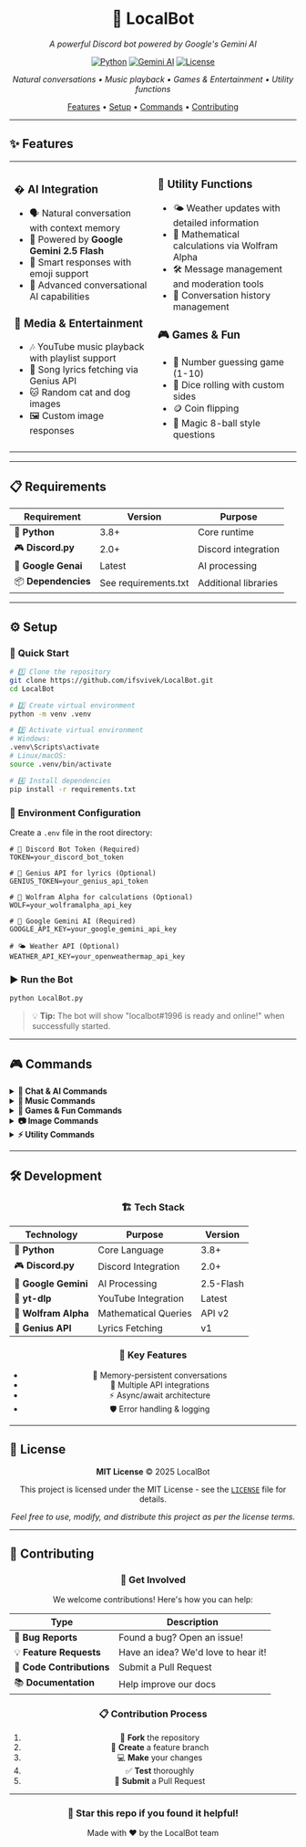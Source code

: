 <div align="center">

# 🤖 LocalBot

_A powerful Discord bot powered by Google's Gemini AI_

[![Python](https://img.shields.io/badge/Python-3.8+-blue.svg)](https://python.org)
[![Gemini AI](https://img.shields.io/badge/Gemini-AI-4285f4.svg)](https://ai.google.dev/)
[![License](https://img.shields.io/badge/License-MIT-green.svg)](LICENSE)

_Natural conversations • Music playback • Games & Entertainment • Utility functions_

[Features](#-features) • [Setup](#️-setup) • [Commands](#-commands) • [Contributing](#-contributing)

</div>

---

## ✨ Features

<table>
<tr>
<td width="50%">

### � **AI Integration**

-   🗣️ Natural conversation with context memory
-   🤖 Powered by **Google Gemini 2.5 Flash**
-   💭 Smart responses with emoji support
-   🧠 Advanced conversational AI capabilities

### 🎵 **Media & Entertainment**

-   🎶 YouTube music playback with playlist support
-   🎤 Song lyrics fetching via Genius API
-   🐱 Random cat and dog images
-   🖼️ Custom image responses

</td>
<td width="50%">

### 🔧 **Utility Functions**

-   🌤️ Weather updates with detailed information
-   🧮 Mathematical calculations via Wolfram Alpha
-   🛠️ Message management and moderation tools
-   💾 Conversation history management

### 🎮 **Games & Fun**

-   🎯 Number guessing game (1-10)
-   🎲 Dice rolling with custom sides
-   🪙 Coin flipping
-   🎱 Magic 8-ball style questions

</td>
</tr>
</table>

---

## 📋 Requirements

<div align="center">

| Requirement         | Version              | Purpose              |
| ------------------- | -------------------- | -------------------- |
| 🐍 **Python**       | 3.8+                 | Core runtime         |
| 🎮 **Discord.py**   | 2.0+                 | Discord integration  |
| 🤖 **Google Genai** | Latest               | AI processing        |
| 📦 **Dependencies** | See requirements.txt | Additional libraries |

</div>

---

## ⚙️ Setup

### 🚀 **Quick Start**

```bash
# 1️⃣ Clone the repository
git clone https://github.com/ifsvivek/LocalBot.git
cd LocalBot

# 2️⃣ Create virtual environment
python -m venv .venv

# 3️⃣ Activate virtual environment
# Windows:
.venv\Scripts\activate
# Linux/macOS:
source .venv/bin/activate

# 4️⃣ Install dependencies
pip install -r requirements.txt
```

### 🔑 **Environment Configuration**

Create a `.env` file in the root directory:

```env
# 🤖 Discord Bot Token (Required)
TOKEN=your_discord_bot_token

# 🎤 Genius API for lyrics (Optional)
GENIUS_TOKEN=your_genius_api_token

# 🧮 Wolfram Alpha for calculations (Optional)
WOLF=your_wolframalpha_api_key

# 🧠 Google Gemini AI (Required)
GOOGLE_API_KEY=your_google_gemini_api_key

# 🌤️ Weather API (Optional)
WEATHER_API_KEY=your_openweathermap_api_key
```

### ▶️ **Run the Bot**

```bash
python LocalBot.py
```

> 💡 **Tip:** The bot will show "localbot#1996 is ready and online!" when successfully started.

---

## 🎮 Commands

<details>
<summary><b>💬 Chat & AI Commands</b></summary>

| Command               | Description                   | Example                  |
| --------------------- | ----------------------------- | ------------------------ |
| `@LocalBot [message]` | 🗣️ Chat with Gemini AI        | `@LocalBot Hello there!` |
| `/calculate [query]`  | 🧮 Solve mathematical queries | `/calculate 2+2*3`       |
| `/weather [city]`     | 🌤️ Get weather information    | `/weather New York`      |

</details>

<details>
<summary><b>🎵 Music Commands</b></summary>

| Command          | Description                | Example                   |
| ---------------- | -------------------------- | ------------------------- |
| `/play [query]`  | 🎶 Play music from YouTube | `/play Bohemian Rhapsody` |
| `/stop`          | ⏹️ Stop current playback   | `/stop`                   |
| `/lyrics [song]` | 🎤 Get song lyrics         | `/lyrics Imagine Dragons` |
| `/join`          | ➕ Join voice channel      | `/join`                   |
| `/leave`         | ➖ Leave voice channel     | `/leave`                  |

</details>

<details>
<summary><b>🎲 Games & Fun Commands</b></summary>

| Command           | Description                | Example                    |
| ----------------- | -------------------------- | -------------------------- |
| `/gtn`            | 🎯 Guess the number (1-10) | `/gtn`                     |
| `/dice [sides]`   | 🎲 Roll dice               | `/dice 20`                 |
| `/flip`           | 🪙 Flip a coin             | `/flip`                    |
| `/ask [question]` | 🎱 Ask yes/no questions    | `/ask Will it rain today?` |

</details>

<details>
<summary><b>📷 Image Commands</b></summary>

| Command | Description         | Example |
| ------- | ------------------- | ------- |
| `/cat`  | 🐱 Random cat image | `/cat`  |
| `/dog`  | 🐕 Random dog image | `/dog`  |
| `/gt`   | 🖼️ GT meme image    | `/gt`   |

</details>

<details>
<summary><b>⚡ Utility Commands</b></summary>

| Command           | Description            | Example          |
| ----------------- | ---------------------- | ---------------- |
| `/purge [amount]` | 🗑️ Delete messages     | `/purge 10`      |
| `$clear [amount]` | 🧹 Clear DM messages   | `$clear 5`       |
| `$clear_history`  | 💾 Reset chat memory   | `$clear_history` |
| `$pin`            | 📌 Pin replied message | `$pin`           |

</details>

---

## 🛠️ Development

<div align="center">

### 🏗️ **Tech Stack**

| Technology           | Purpose              | Version   |
| -------------------- | -------------------- | --------- |
| 🐍 **Python**        | Core Language        | 3.8+      |
| 🎮 **Discord.py**    | Discord Integration  | 2.0+      |
| 🤖 **Google Gemini** | AI Processing        | 2.5-Flash |
| 🎵 **yt-dlp**        | YouTube Integration  | Latest    |
| 🧮 **Wolfram Alpha** | Mathematical Queries | API v2    |
| 🎤 **Genius API**    | Lyrics Fetching      | v1        |

### 🔄 **Key Features**

-   💾 Memory-persistent conversations
-   🔗 Multiple API integrations
-   ⚡ Async/await architecture
-   🛡️ Error handling & logging

</div>

---

## 📜 License

<div align="center">

**MIT License** © 2025 LocalBot

This project is licensed under the MIT License - see the [`LICENSE`](./LICENSE) file for details.

_Feel free to use, modify, and distribute this project as per the license terms._

</div>

---

## 🤝 Contributing

<div align="center">

### 🚀 **Get Involved**

We welcome contributions! Here's how you can help:

| Type                      | Description                         |
| ------------------------- | ----------------------------------- |
| 🐛 **Bug Reports**        | Found a bug? Open an issue!         |
| 💡 **Feature Requests**   | Have an idea? We'd love to hear it! |
| 🔧 **Code Contributions** | Submit a Pull Request               |
| 📚 **Documentation**      | Help improve our docs               |

### 📋 **Contribution Process**

1. 🍴 **Fork** the repository
2. 🌿 **Create** a feature branch
3. 💻 **Make** your changes
4. ✅ **Test** thoroughly
5. 📝 **Submit** a Pull Request

</div>

---

<div align="center">

### 🌟 **Star this repo if you found it helpful!**

Made with ❤️ by the LocalBot team

</div>
